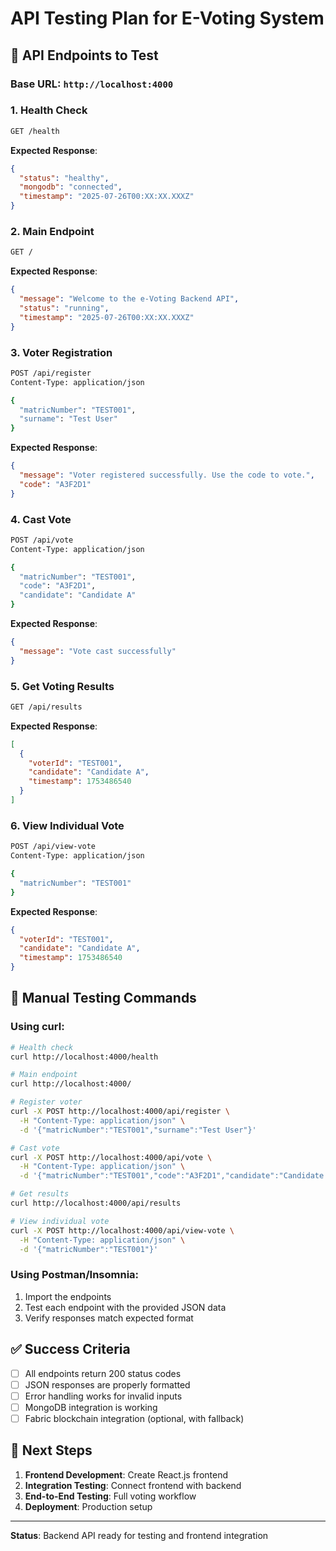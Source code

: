 # API Testing Plan for E-Voting System

## 🎯 **API Endpoints to Test**

### **Base URL**: `http://localhost:4000`

### **1. Health Check**
```bash
GET /health
```
**Expected Response**:
```json
{
  "status": "healthy",
  "mongodb": "connected",
  "timestamp": "2025-07-26T00:XX:XX.XXXZ"
}
```

### **2. Main Endpoint**
```bash
GET /
```
**Expected Response**:
```json
{
  "message": "Welcome to the e-Voting Backend API",
  "status": "running",
  "timestamp": "2025-07-26T00:XX:XX.XXXZ"
}
```

### **3. Voter Registration**
```bash
POST /api/register
Content-Type: application/json

{
  "matricNumber": "TEST001",
  "surname": "Test User"
}
```
**Expected Response**:
```json
{
  "message": "Voter registered successfully. Use the code to vote.",
  "code": "A3F2D1"
}
```

### **4. Cast Vote**
```bash
POST /api/vote
Content-Type: application/json

{
  "matricNumber": "TEST001",
  "code": "A3F2D1",
  "candidate": "Candidate A"
}
```
**Expected Response**:
```json
{
  "message": "Vote cast successfully"
}
```

### **5. Get Voting Results**
```bash
GET /api/results
```
**Expected Response**:
```json
[
  {
    "voterId": "TEST001",
    "candidate": "Candidate A",
    "timestamp": 1753486540
  }
]
```

### **6. View Individual Vote**
```bash
POST /api/view-vote
Content-Type: application/json

{
  "matricNumber": "TEST001"
}
```
**Expected Response**:
```json
{
  "voterId": "TEST001",
  "candidate": "Candidate A",
  "timestamp": 1753486540
}
```

## 🧪 **Manual Testing Commands**

### **Using curl**:
```bash
# Health check
curl http://localhost:4000/health

# Main endpoint
curl http://localhost:4000/

# Register voter
curl -X POST http://localhost:4000/api/register \
  -H "Content-Type: application/json" \
  -d '{"matricNumber":"TEST001","surname":"Test User"}'

# Cast vote
curl -X POST http://localhost:4000/api/vote \
  -H "Content-Type: application/json" \
  -d '{"matricNumber":"TEST001","code":"A3F2D1","candidate":"Candidate A"}'

# Get results
curl http://localhost:4000/api/results

# View individual vote
curl -X POST http://localhost:4000/api/view-vote \
  -H "Content-Type: application/json" \
  -d '{"matricNumber":"TEST001"}'
```

### **Using Postman/Insomnia**:
1. Import the endpoints
2. Test each endpoint with the provided JSON data
3. Verify responses match expected format

## ✅ **Success Criteria**

- [ ] All endpoints return 200 status codes
- [ ] JSON responses are properly formatted
- [ ] Error handling works for invalid inputs
- [ ] MongoDB integration is working
- [ ] Fabric blockchain integration (optional, with fallback)

## 🚀 **Next Steps**

1. **Frontend Development**: Create React.js frontend
2. **Integration Testing**: Connect frontend with backend
3. **End-to-End Testing**: Full voting workflow
4. **Deployment**: Production setup

---

**Status**: Backend API ready for testing and frontend integration 